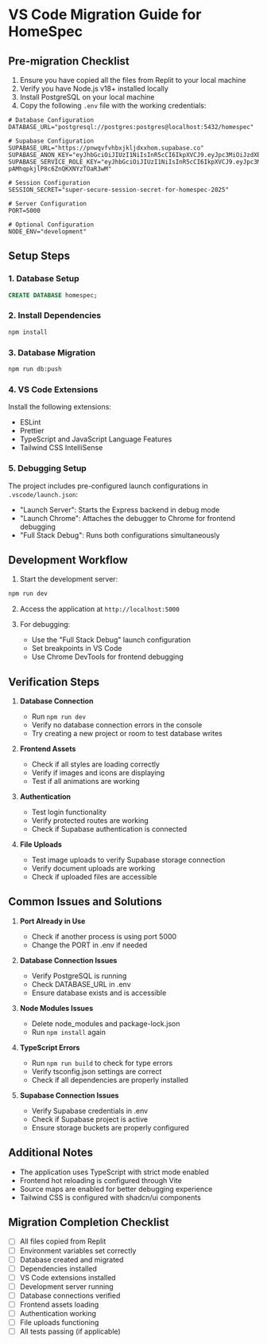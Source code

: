 # VS Code Migration Guide for HomeSpec

## Pre-migration Checklist

1. Ensure you have copied all the files from Replit to your local machine
2. Verify you have Node.js v18+ installed locally
3. Install PostgreSQL on your local machine
4. Copy the following `.env` file with the working credentials:

```env
# Database Configuration
DATABASE_URL="postgresql://postgres:postgres@localhost:5432/homespec"

# Supabase Configuration
SUPABASE_URL="https://pnwqvfvhbxjkljdxxhom.supabase.co"
SUPABASE_ANON_KEY="eyJhbGciOiJIUzI1NiIsInR5cCI6IkpXVCJ9.eyJpc3MiOiJzdXBhYmFzZSIsInJlZiI6InBud3F2ZnZoYnhqa2xqZHh4aG9tIiwicm9sZSI6ImFub24iLCJpYXQiOjE3MDk3NTA0NjAsImV4cCI6MjAyNTMyNjQ2MH0.tZ7JFUDLgQvfJUsJ1AyKp9FJPLbP5ykpDLyL4Jt0uWE"
SUPABASE_SERVICE_ROLE_KEY="eyJhbGciOiJIUzI1NiIsInR5cCI6IkpXVCJ9.eyJpc3MiOiJzdXBhYmFzZSIsInJlZiI6InBud3F2ZnZoYnhqa2xqZHh4aG9tIiwicm9sZSI6InNlcnZpY2Vfcm9sZSIsImlhdCI6MTcwOTc1MDQ2MCwiZXhwIjoyMDI1MzI2NDYwfQ.xq2RzgUaCoTpgS-pAMhqpkjlP8c6ZnQKXNYzTOaR3wM"

# Session Configuration
SESSION_SECRET="super-secure-session-secret-for-homespec-2025"

# Server Configuration
PORT=5000

# Optional Configuration
NODE_ENV="development"
```

## Setup Steps

### 1. Database Setup

```sql
CREATE DATABASE homespec;
```

### 2. Install Dependencies

```bash
npm install
```

### 3. Database Migration

```bash
npm run db:push
```

### 4. VS Code Extensions

Install the following extensions:
- ESLint
- Prettier
- TypeScript and JavaScript Language Features
- Tailwind CSS IntelliSense

### 5. Debugging Setup

The project includes pre-configured launch configurations in `.vscode/launch.json`:
- "Launch Server": Starts the Express backend in debug mode
- "Launch Chrome": Attaches the debugger to Chrome for frontend debugging
- "Full Stack Debug": Runs both configurations simultaneously

## Development Workflow

1. Start the development server:
```bash
npm run dev
```

2. Access the application at `http://localhost:5000`

3. For debugging:
   - Use the "Full Stack Debug" launch configuration
   - Set breakpoints in VS Code
   - Use Chrome DevTools for frontend debugging

## Verification Steps

1. **Database Connection**
   - Run `npm run dev`
   - Verify no database connection errors in the console
   - Try creating a new project or room to test database writes

2. **Frontend Assets**
   - Check if all styles are loading correctly
   - Verify if images and icons are displaying
   - Test if all animations are working

3. **Authentication**
   - Test login functionality
   - Verify protected routes are working
   - Check if Supabase authentication is connected

4. **File Uploads**
   - Test image uploads to verify Supabase storage connection
   - Verify document uploads are working
   - Check if uploaded files are accessible

## Common Issues and Solutions

1. **Port Already in Use**
   - Check if another process is using port 5000
   - Change the PORT in .env if needed

2. **Database Connection Issues**
   - Verify PostgreSQL is running
   - Check DATABASE_URL in .env
   - Ensure database exists and is accessible

3. **Node Modules Issues**
   - Delete node_modules and package-lock.json
   - Run `npm install` again

4. **TypeScript Errors**
   - Run `npm run build` to check for type errors
   - Verify tsconfig.json settings are correct
   - Check if all dependencies are properly installed

5. **Supabase Connection Issues**
   - Verify Supabase credentials in .env
   - Check if Supabase project is active
   - Ensure storage buckets are properly configured

## Additional Notes

- The application uses TypeScript with strict mode enabled
- Frontend hot reloading is configured through Vite
- Source maps are enabled for better debugging experience
- Tailwind CSS is configured with shadcn/ui components

## Migration Completion Checklist

- [ ] All files copied from Replit
- [ ] Environment variables set correctly
- [ ] Database created and migrated
- [ ] Dependencies installed
- [ ] VS Code extensions installed
- [ ] Development server running
- [ ] Database connections verified
- [ ] Frontend assets loading
- [ ] Authentication working
- [ ] File uploads functioning
- [ ] All tests passing (if applicable)